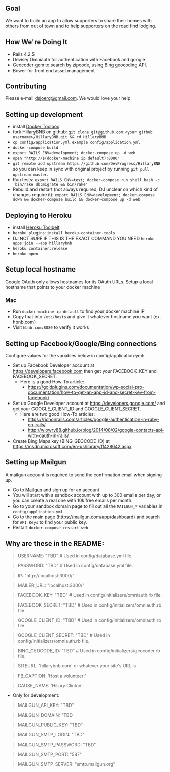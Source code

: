 
## Goal
We want to build an app to allow supporters to share their homes with others from out
of town and to help supporters on the road find lodging.

## How We're Doing It
* Rails 4.2.5
* Devise/ Omniauth for authentication with Facebook and google
* Geocoder gem to search by zipcode, using Bing geocoding API.
* Bower for front end asset management

## Contributing
Please e-mail dsjoerg@gmail.com.
We would love your help.

## Setting up development
* install [Docker Toolbox](https://www.docker.com/toolbox)
* fork HillaryBNB on github: `git clone git@github.com:<your github username>/HillaryBNB.git && cd HillaryBNB`
* `cp config/application.yml.example config/application.yml`
* `docker-compose build`
* `export RAILS_ENV=development; docker-compose up -d web`
* `open "http://$(docker-machine ip default):8080"`
* `git remote add upstream https://github.com/DevProgress/HillaryBNB` so you can keep in sync with original project by running `git pull upstream master`.
* Run tests: `export RAILS_ENV=test; docker-compose run shell bash -c 'bin/rake db:migrate && bin/rake'`
* Rebuild and restart (not always required; DJ unclear on which kind of changes require it): `export RAILS_ENV=development; docker-compose down && docker-compose build && docker-compose up -d web`

## Deploying to Heroku
* install [Heroku Toolbelt](https://toolbelt.heroku.com/)
* `heroku plugins:install heroku-container-tools`
* DJ NOT SURE IF THIS IS THE EXACT COMMAND YOU NEED `heroku apps:join --app hillarybnb`
* `heroku container:release`
* `heroku open` 

## Setup local hostname
Google OAuth only allows hostnames for its OAuth URLs. Setup a local hostname that points to your docker machine
### Mac
* Run `docker-machine ip default` to find your docker machine IP
* Copy that into `/etc/hosts` and give it whatever hostname you want (ex. hbnb.com)
* Visit `hbnb.com:8080` to verify it works

## Setting up Facebook/Google/Bing connections
Configure values for the variables below in config/application.yml:
* Set up Facebook Developer account at https://developers.facebook.com
  then get your FACEBOOK_KEY and FACEBOOK_SECRET.
  * Here is a good How-To article:
    * https://goldplugins.com/documentation/wp-social-pro-documentation/how-to-get-an-app-id-and-secret-key-from-facebook/
* Set up Google Developer account at https://developers.google.com/
  and get your GOOGLE_CLIENT_ID and GOOGLE_CLIENT_SECRET.
  * Here are two good How-To articles:
    * https://richonrails.com/articles/google-authentication-in-ruby-on-rails/
    * http://wlowry88.github.io/blog/2014/08/02/google-contacts-api-with-oauth-in-rails/
* Create Bing Maps key (BING_GEOCODE_ID) at
  https://msdn.microsoft.com/en-us/library/ff428642.aspx

## Setting up Mailgun

A mailgun account is required to send the confirmation email when signing up.

* Go to [Mailgun](https://mailgun.com) and sign up for an account
* You will start with a sandbox account with up to 300 emails per day, or you can create a real one with 10k free emails per month.
* Go to your sandbox domain page to fill out all the `MAILGUN_*` variables in `config/application.yml`
* Go to the main page (https://mailgun.com/app/dashboard) and search for `API Keys` to find your public key.
* Restart `docker-compose restart web`

## Why are these in the README:

> USERNAME: "TBD" # Used in config/database.yml file.

> PASSWORD: "TBD" # Used in config/database.yml file.

> IP: "http://localhost:3000/"

> MAILER_URL: "localhost:3000/"

> FACEBOOK_KEY: "TBD" # Used in config/initializers/omniauth.rb file.

> FACEBOOK_SECRET: "TBD" # Used in config/initializers/omniauth.rb file.

> GOOGLE_CLIENT_ID: "TBD" # Used in config/initializers/omniauth.rb file.

> GOOGLE_CLIENT_SECRET: "TBD" # Used in config/initializers/omniauth.rb file.

> BING_GEOCODE_ID: "TBD" # Used in config/initializers/geocoder.rb file.

> SITEURL: 'hillarybnb.com' or whatever your site's URL is

> FB_CAPTION: 'Host a volunteer!'

> CAUSE_NAME: 'Hillary Clinton'

* Only for development:

> MAILGUN_API_KEY:       "TBD"

> MAILGUN_DOMAIN:        "TBD

> MAILGUN_PUBLIC_KEY:    "TBD"

> MAILGUN_SMTP_LOGIN:    "TBD"

> MAILGUN_SMTP_PASSWORD: "TBD"

> MAILGUN_SMTP_PORT:     "587"

> MAILGUN_SMTP_SERVER:   "smtp.mailgun.org"
